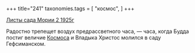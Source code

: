 +++
title="241"
taxonomies.tags = [
 "космос",
]
+++

[Листы сада Мории 2 1925г](/agni/1925)

Радостно трепещет воздух предрассветного часа, — часа, когда Будда постиг величие [Космоса](/tags/космос) и Владыка Христос молился в саду Гефсиманском.   


